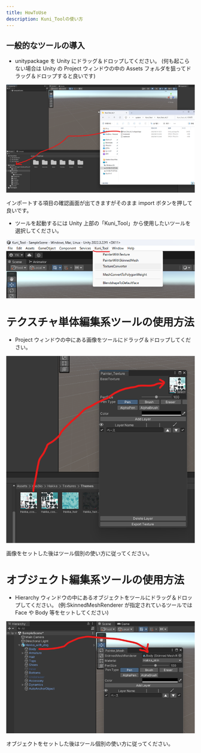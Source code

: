 ```yaml
---
title: HowToUse
description: Kuni_Toolの使い方
---
```


## 一般的なツールの導入

- unitypackage を Unity にドラッグ＆ドロップしてください。
  (何も起こらない場合は Unity の Project ウィンドウの中の Assets フォルダを狙ってドラッグ＆ドロップすると良いです)

![unity import](../../../assets/images/unity-import.png)

インポートする項目の確認画面が出てきますがそのまま import ボタンを押して良いです。

- ツールを起動するには Unity 上部の「Kuni_Tool」から使用したいツールを選択してください。

![unity import](../../../assets/images/unity-header.png)

# テクスチャ単体編集系ツールの使用方法

- Project ウィンドウの中にある画像をツールにドラッグ＆ドロップしてください。

![unity import](../../../assets/images/unity-texture-set.png)

画像をセットした後はツール個別の使い方に従ってください。

# オブジェクト編集系ツールの使用方法

- Hierarchy ウィンドウの中にあるオブジェクトをツールにドラッグ＆ドロップしてください。
  (例:SkinnedMeshRenderer が指定されているツールでは Face や Body 等をセットしてください)

![unity import](../../../assets/images/unity-object-set.png)

オブジェクトをセットした後はツール個別の使い方に従ってください。
